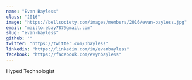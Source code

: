 ```yaml
---
name: "Evan Bayless"
class: "2016"
image: "https://bellsociety.com/images/members/2016/evan-bayless.jpg"
email: "mailto:ebay787@gmail.com"
slug: "evan-bayless"
github: ""
twitter: "https://twitter.com/3bayless"
linkedin: "https://linkedin.com/in/evanbayless"
facebook: "https://facebook.com/evynbayless"
---
```

Hyped Technologist